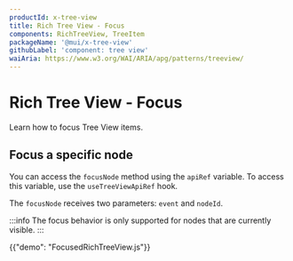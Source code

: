 ```yaml
---
productId: x-tree-view
title: Rich Tree View - Focus
components: RichTreeView, TreeItem
packageName: '@mui/x-tree-view'
githubLabel: 'component: tree view'
waiAria: https://www.w3.org/WAI/ARIA/apg/patterns/treeview/
---
```


# Rich Tree View - Focus

<p class="description">Learn how to focus Tree View items.</p>

## Focus a specific node

You can access the `focusNode` method using the `apiRef` variable. To access this variable, use the `useTreeViewApiRef` hook.

The `focusNode` receives two parameters: `event` and `nodeId`.

:::info
The focus behavior is only supported for nodes that are currently visible.
:::

{{"demo": "FocusedRichTreeView.js"}}
